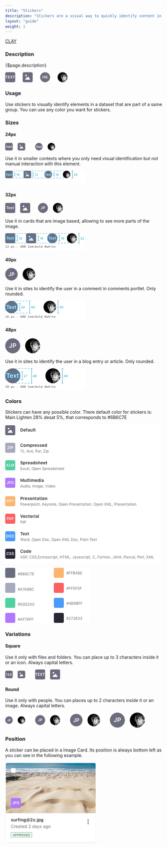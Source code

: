 ```yaml
---
title: "Stickers"
description: "Stickers are a visual way to quickly identify content in a different way than badges and labels."
layout: "guide"
weight: 1
---
```


<a class="label-link label label-warning" href="https://clayui.com/docs/components/stickers.html" target="_blank">CLAY</a>

### Description

{$page.description}

![sticker types](../../../images/Sticker.jpg)

### Usage
Use stickers to visually identify elements in a dataset that are part of a same group. You can use any color you want for stickers.

### Sizes

#### 24px

![sticker 24x squared and rounded](../../../images/Sticker24.jpg)

Use it in smaller contexts where you only need visual identification but not manual interaction with this element.

![metrics sticker 24x squared and rounded](../../../images/Sticker24Metrics.jpg)

#### 32px

![sticker 32x squared and rounded](../../../images/Sticker32.jpg)

Use it in cards that are image based, allowing to see more parts of the image.

![metrics for sticker 32x squared and rounded](../../../images/Sticker32Metrics.jpg)

#### 40px

![sticker 40x rounded](../../../images/Sticker40.jpg)

Use it in sites to identify the user in a comment in comments portlet. Only rounded.

![metrics for sticker 40x rounded](../../../images/Sticker40Metrics.jpg)

#### 48px

![sticker 48x rounded](../../../images/Sticker48.jpg)

Use it in sites to identify the user in a blog entry or article. Only rounded.

![metrics for sticker 48x rounded](../../../images/Sticker48Metrics.jpg)

### Colors
Stickers can have any possible color.
There default color for stickers is: Main Lighten 28% desat 5%, that corresponds to #6B6C7E

![sticker default colors](../../../images/StickerColors.jpg)

![sticker color legend](../../../images/StickerColorLegend.jpg)

### Variations

#### Square

Use it only with files and folders. You can place up to 3 characters inside it or an icon. Always capital letters.

![squared sticker](../../../images/StickerSquared.jpg)

#### Round

Use it only with people. You can places up to 2 characters inside it or an image. Always capital letters.

![rounded sticker](../../../images/StickerRounded.jpg)

### Position
A sticker can be placed in a Image Card. Its position is always bottom left as you can see in the following example.

![sticker position example in Card Image](../../../images/CardImage.jpg)

